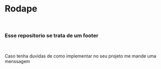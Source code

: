 <h1>Rodape</h1>
<br>
<h3>Esse repositorio se trata de um footer</h3>
<br>
<p>Caso tenha duvidas de como implementar no seu projeto me mande uma menssagem</p>